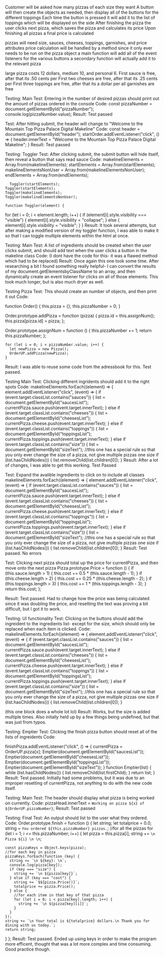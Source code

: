 Customer will be asked how many pizzas of each size they want
A button will then create the objects as needed, then display all of the buttons for the different toppings
Each time the button is pressed it will add it to the list of toppings which will be displayed on the side
After finishing the pizza the user clicks next pizza, which saves the pizza and calculates its price
Upon finishing all pizzas a final price is calculated

pizzas will need size, sauces, cheeses, toppings, garnishes, and price attributes
price calculation will be handled by a method since it only ever needs to be run on the pizza object
a main function will add all of the event listeners for the various buttons
a secondary function will actually add it to the relevant pizza

large pizza costs 12 dollars, medium 10, and personal 6. 
First sauce is free, after that its .50 cents per
First two cheeses are free, after that its .25 cents per
First three toppings are free, after that its a dollar per
all garnishes are free 

Testing: Main
Test: Entering in the number of desired pizzas should print out the amount of pizzas ordered in the console
Code: 
  const pizzaNumber = document.getElementById("pizzaNumber");
  console.log(pizzaNumber.value);
Result: Test passed

Test: After hitting submit, the header will change to "Welcome to the Mountain Top Pizza Palace Digital Makeline"
Code:
    const header = document.getElementById("header");
    startOrder.addEventListener("click", () => {
    header.innerText =
      "Welcome to the Mountain Top Pizza Palace Digital Makeline";
      }
Result: Test passed

Testing: Toggler
Test: After clicking submit, the submit button will hide itself, then reveal a button that says read sauce
Code: 
    makelineElements = Array.from(makelineElements);
  startElements = Array.from(startElements);
  makelineElementsNonUser = Array.from(makelineElementsNonUser);
  endElements = Array.from(endElements);

      Toggler(startElements);
    Toggler(startElements);
    Toggler(makelineElements);
    Toggler(makelineElementsNonUser);

    function Toggler(element) {
  for (let i = 0; i < element.length; i++) {
    if (element[i].style.visibility === "visible") {
      element[i].style.visibility = "collapse";
    } else {
      element[i].style.visibility = "visible";
    }
  }
Result: It took several attempts, but after making a modified version of my toggler function, I was able to make it so that I can toggle multiple elements within the html at once.

Testing: Main
Test: A list of ingredients should be created when the user clicks submit, and should add text when the user clicks a button in the makeline class
Code: (I dont have the code for this- it was a flawed method which had to be replaced)
Result: Once again this one took some time. After researching a bit I found something really helpful- I can convert the results of my document.getElementsbyClassName to an array, and then dynamically create an event listener for clicks on all of those elements. This took much longer, but is also much dryer as well.

Testing Pizza
Test: This should create an number of objects, and then print it out
Code:

function Order() {
  this.pizza = {};
  this.pizzaNumber = 0;
}

Order.prototype.addPizza = function (pizza) {
  pizza.id = this.assignNum();
  this.pizza[pizza.id] = pizza;
};

Order.prototype.assignNum = function () {
  this.pizzaNumber += 1;
  return this.pizzaNumber;
};

    for (let i = 0; i < pizzaNumber.value; i++) {
      let newPizza = new Pizza();
      OrderUP.addPizza(newPizza);
    }
Result: I was able to reuse some code from the adressbook for this. Test passed. 

Testing Main
Test: Clicking different ingridents should add it to the right spots
Code:
  makelineElements.forEach((element) => {
    element.addEventListener("click", (event) => {
      if (event.target.classList.contains("sauces")) {
        list = document.getElementById("saucesList");
        currentPizza.sauce.push(event.target.innerText);
      } else if (event.target.classList.contains("cheeses")) {
        list = document.getElementById("cheesesList");
        currentPizza.cheese.push(event.target.innerText);
      } else if (event.target.classList.contains("toppings")) {
        list = document.getElementById("toppingsList");
        currentPizza.toppings.push(event.target.innerText);
      } else if (event.target.classList.contains("size")) {
        list = document.getElementById("sizeText");
        //this one has a special rule so that you only ever change the size of a pizza, not give multiple pizzas one size
        if (list.hasChildNodes()) {
          list.removeChild(list.children[0]);
        }
Result: After a lot of changes, I was able to get this working. Test Passed

Test: Expand the avalible ingredients to click on to include all classes
  makelineElements.forEach((element) => {
    element.addEventListener("click", (event) => {
      if (event.target.classList.contains("sauces")) {
        list = document.getElementById("saucesList");
        currentPizza.sauce.push(event.target.innerText);
      } else if (event.target.classList.contains("cheeses")) {
        list = document.getElementById("cheesesList");
        currentPizza.cheese.push(event.target.innerText);
      } else if (event.target.classList.contains("toppings")) {
        list = document.getElementById("toppingsList");
        currentPizza.toppings.push(event.target.innerText);
      } else if (event.target.classList.contains("size")) {
        list = document.getElementById("sizeText");
        //this one has a special rule so that you only ever change the size of a pizza, not give multiple pizzas one size
        if (list.hasChildNodes()) {
          list.removeChild(list.children[0]);
        }
Result: Test passed. No errors

Test: Clicking next pizza should total up the price for currentPizza, and then move onto the next pizza
Pizza.prototype.Price = function () {
  if (this.sauce.length > 1) {
    this.cost += 0.5 * (this.sauce.length - 1);
  }
  if (this.cheese.length > 2) {
    this.cost += 0.25 * (this.cheese.length - 2);
  }
  if (this.toppings.length > 3) {
    this.cost += 1 * (this.toppings.length - 3);
  }
  return this.cost;
};


Result: Test passed. Had to change how the price was being calculated since it was doubling the price, and resetting the text was proving a bit difficult, but I got it to work.

Testing: UI functionality
Test: Clicking on the buttons should add the ingreident to the ingredients list- except for the size, which should only be replaced when each item is clicked. 
Code: 
  makelineElements.forEach((element) => {
    element.addEventListener("click", (event) => {
      if (event.target.classList.contains("sauces")) {
        list = document.getElementById("saucesList");
        currentPizza.sauce.push(event.target.innerText);
      } else if (event.target.classList.contains("cheeses")) {
        list = document.getElementById("cheesesList");
        currentPizza.cheese.push(event.target.innerText);
      } else if (event.target.classList.contains("toppings")) {
        list = document.getElementById("toppingsList");
        currentPizza.toppings.push(event.target.innerText);
      } else if (event.target.classList.contains("size")) {
        list = document.getElementById("sizeText");
        //this one has a special rule so that you only ever change the size of a pizza, not give multiple pizzas one size
        if (list.hasChildNodes()) {
          list.removeChild(list.children[0]);
        }

(this one block does a whole lot lol)
Result: Works, but the size is added multiple times. Also initally held up by a few things being undefined, but that was just from typos.

Testing: Emptier
Test: Clicking the finish pizza button should reset all of the lists of ingreidents
Code:

finishPizza.addEventListener("click", () => {
      currentPizza = OrderUP.pizza[x];
      Emptier(document.getElementById("saucesList"));
      Emptier(document.getElementById("cheesesList"));
      Emptier(document.getElementById("toppingsList"));
      Emptier(document.getElementById("sizeText"));
}
function Emptier(list) {
  while (list.hasChildNodes()) {
    list.removeChild(list.firstChild);
  }
  return list;
}
Result: Test passed. Initially had some problems, but it was due to an improper resetting of currentPizza, not anything to do with the new code itself.

Testing: Main
Test: The header should display what pizza is being worked on currently. 
Code:  pizzaHead.innerText = `Working on pizza ${x} of ${OrderUP.pizzaNumber}`;
Result: Test passed

Testing: Final
Test: An output should list to the user what they ordered. 
Code:
Order.prototype.finish = function () {
  let string;
  let totalprice = 0.0;
  string = `You ordered ${this.pizzaNumber} pizzas.`;
  //for all the pizzas
  for (let i = 1; i <= this.pizzaNumber; i++) {
    let pizza = this.pizza[i];
    string += `\n Pizza ${i} \n \n`;

    const pizzaKeys = Object.keys(pizza);
    //for each key in pizza
    pizzaKeys.forEach(function (key) {
      string += `\n ${key}: \n`;
      console.log(pizza[key]);
      if (key === "size") {
        string += `\n ${pizza[key]}`;
      } else if (key === "cost") {
        string += `$${pizza.Price()}`;
        totalprice += pizza.Price();
      } else {
        //for each item in that key of that pizza
        for (let i = 0; i < pizza[key].length; i++) {
          string += `\n ${pizza[key][i]}`;
        }
      }
    });
    string += `\n Your total is ${totalprice} dollars.\n Thank you for dining with us today.`;
    return string;
  }
};
Result: Test passed. Ended up using keys in order to make the program more efficent, thought that was a lot more complex and time consuming. Good practice though. 

